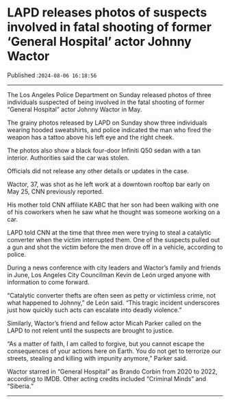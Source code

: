# LAPD releases photos of suspects involved in fatal shooting of former ‘General Hospital’ actor Johnny Wactor

Published :`2024-08-06 16:18:56`

---

The Los Angeles Police Department on Sunday released photos of three individuals suspected of being involved in the fatal shooting of former “General Hospital” actor Johnny Wactor in May.

The grainy photos released by LAPD on Sunday show three individuals wearing hooded sweatshirts, and police indicated the man who fired the weapon has a tattoo above his left eye and the right cheek.

The photos also show a black four-door Infiniti Q50 sedan with a tan interior. Authorities said the car was stolen.

Officials did not release any other details or updates in the case.

Wactor, 37, was shot as he left work at a downtown rooftop bar early on May 25, CNN previously reported.

His mother told CNN affiliate KABC that her son had been walking with one of his coworkers when he saw what he thought was someone working on a car.

LAPD told CNN at the time that three men were trying to steal a catalytic converter when the victim interrupted them. One of the suspects pulled out a gun and shot the victim before the men drove off in a vehicle, according to police.

During a news conference with city leaders and Wactor’s family and friends in June, Los Angeles City Councilman Kevin de León urged anyone with information to come forward.

“Catalytic converter thefts are often seen as petty or victimless crime, not what happened to Johnny,” de León said. “This tragic incident underscores just how quickly such acts can escalate into deadly violence.”

Similarly, Wactor’s friend and fellow actor Micah Parker called on the LAPD to not relent until the suspects are brought to justice.

“As a matter of faith, I am called to forgive, but you cannot escape the consequences of your actions here on Earth. You do not get to terrorize our streets, stealing and killing with impunity anymore,” Parker said.

Wactor starred in “General Hospital” as Brando Corbin from 2020 to 2022, according to IMDB. Other acting credits included “Criminal Minds” and “Siberia.”

---

